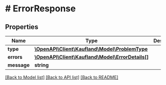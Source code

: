 # # ErrorResponse

## Properties

Name | Type | Description | Notes
------------ | ------------- | ------------- | -------------
**type** | [**\OpenAPI\Client\Kaufland\Model\ProblemType**](ProblemType.md) |  | [optional]
**errors** | [**\OpenAPI\Client\Kaufland\Model\ErrorDetails[]**](ErrorDetails.md) |  |
**message** | **string** |  |

[[Back to Model list]](../../README.md#models) [[Back to API list]](../../README.md#endpoints) [[Back to README]](../../README.md)
